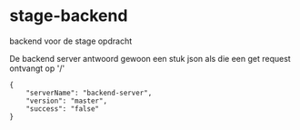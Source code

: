 # stage-backend
backend voor de stage opdracht

De backend server antwoord gewoon een stuk json als die een get request ontvangt op '/'

	{
        "serverName": "backend-server",
        "version": "master",
        "success": "false"
    }
